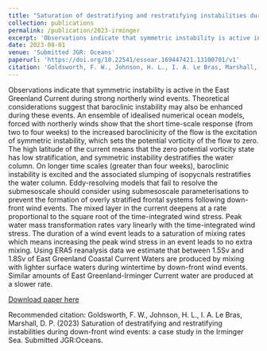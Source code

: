 ```yaml
---
title: "Saturation of destratifying and restratifying instabilities during down-front wind events: a case study in the Irminger Sea"
collection: publications
permalink: /publication/2023-irminger
excerpt: 'Observations indicate that symmetric instability is active in the East Greenland Current during strong northerly wind events. Theoretical considerations suggest that baroclinic instability may also be enhanced during these events. An ensemble of idealised numerical ocean models, forced with northerly winds show that the short time-scale response (from two to four weeks) to the increased baroclinicity of the flow is the excitation of symmetric instability, which sets the potential vorticity of the flow to zero. The high latitude of the current means that the zero potential vorticity state has low stratification, and symmetric instability destratifies the water column. On longer time scales (greater than four weeks), baroclinic instability is excited and the associated slumping of isopycnals restratifies the water column. Eddy-resolving models that fail to resolve the submesoscale should consider using submesoscale parameterisations to prevent the formation of overly stratified frontal systems following down-front wind events. The mixed layer in the current deepens at a rate proportional to the square root of the time-integrated wind stress. Peak water mass transformation rates vary linearly with the time-integrated wind stress. The duration of a wind event leads to a saturation of mixing rates which means increasing the peak wind stress in an event leads to no extra mixing. Using ERA5 reanalysis data we estimate that between 1.5Sv and 1.8Sv of East Greenland Coastal Current Waters are produced by mixing with lighter surface waters during wintertime by down-front wind events. Similar amounts of East Greenland-Irminger Current water are produced at a slower rate.'
date: 2023-08-01
venue: 'Submitted JGR: Oceans'
paperurl: 'https://doi.org/10.22541/essoar.169447421.13100701/v1'
citation: 'Goldsworth, F. W., Johnson, H. L., I. A. Le Bras, Marshall, D. P. (2023) Saturation of destratifying and restratifying instabilities during down-front wind events: a case study in the Irminger Sea.'
---
```

Observations indicate that symmetric instability is active in the East Greenland Current during strong northerly wind events. Theoretical considerations suggest that baroclinic instability may also be enhanced during these events. An ensemble of idealised numerical ocean models, forced with northerly winds show that the short time-scale response (from two to four weeks) to the increased baroclinicity of the flow is the excitation of symmetric instability, which sets the potential vorticity of the flow to zero. The high latitude of the current means that the zero potential vorticity state has low stratification, and symmetric instability destratifies the water column. On longer time scales (greater than four weeks), baroclinic instability is excited and the associated slumping of isopycnals restratifies the water column. Eddy-resolving models that fail to resolve the submesoscale should consider using submesoscale parameterisations to prevent the formation of overly stratified frontal systems following down-front wind events. The mixed layer in the current deepens at a rate proportional to the square root of the time-integrated wind stress. Peak water mass transformation rates vary linearly with the time-integrated wind stress. The duration of a wind event leads to a saturation of mixing rates which means increasing the peak wind stress in an event leads to no extra mixing. Using ERA5 reanalysis data we estimate that between 1.5Sv and 1.8Sv of East Greenland Coastal Current Waters are produced by mixing with lighter surface waters during wintertime by down-front wind events. Similar amounts of East Greenland-Irminger Current water are produced at a slower rate.

[Download paper here](https://doi.org/10.22541/essoar.169447421.13100701/v1)

Recommended citation: Goldsworth, F. W., Johnson, H. L., I. A. Le Bras, Marshall, D. P. (2023) Saturation of destratifying and restratifying instabilities during down-front wind events: a case study in the Irminger Sea. Submitted JGR:Oceans.
